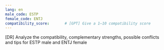 ```yaml
---
lang: en
male_code: ESTP
female_code: ENTJ
compatibility_score:       # [GPT] Give a 1–10 compatibility score
---
```


[DR] Analyze the compatibility, complementary strengths, possible conflicts and tips for ESTP male and ENTJ female

